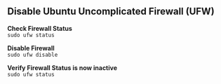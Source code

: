 ## Disable Ubuntu Uncomplicated Firewall (UFW)  
  
**Check Firewall Status**  
`sudo ufw status`

**Disable Firewall**  
`sudo ufw disable`
 
**Verify Firewall Status is now inactive**  
`sudo ufw status`
